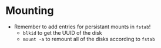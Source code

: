 # Mounting 

- Remember to add entries for persistant mounts in `fstab`!
  - `blkid` to get the UUID of the disk
  - `mount -a` to remount all of the disks according to `fstab`